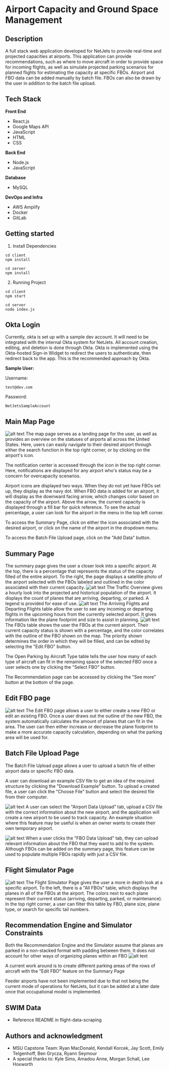 # Airport Capacity and Ground Space Management 

## Description

A full stack web application developed for NetJets to provide real-time and projected capacities at airports. This application can provide recommendations, such as where to move aircraft in order to provide space for incoming flights, as well as simulate projected parking scenarios for planned flights for estimating the capacity at specific FBOs. Airport and FBO data can be added manually by batch file. FBOs can also be drawn by the user in addition to the batch file upload.


## Tech Stack 

**Front End**

* React.js
* Google Maps API
* JavaScript
* HTML
* CSS

**Back End**
* Node.js
* JavaScript

**Database**
* MySQL

**DevOps and Infra**
* AWS Amplify
* Docker
* GitLab


## Getting started

1. Install Dependencies 

```
cd client
npm install
```

```
cd server
npm install
```

2. Running Project
```
cd client
npm start
```

```
cd server
node index.js
```


## Okta Login
Currently, okta is set up with a sample dev account. It will need to be integrated with the internal Okta system for NetJets. All account creation, editing, and deletion is done through Okta. Okta is implemented using the Okta-hosted Sign-in Widget to redirect the users to authenticate, then redirect back to the app. This is the recommended approach by Okta.

**Sample User:**

Username: 
```
test@dev.com
```
Password:
```
NetJetsSampleAccount
```


## Main Map Page
![alt text](README_images/map_page_overview.png)
The map page serves as a landing page for the user, as well as provides an overview on the statuses of airports all across the United States. Here, users can easily navigate to their desired airport through either the search function in the top right corner, or by clicking on the airport's icon. 

The notification center is accessed through the icon in the top right corner. Here, notifications are displayed for any airport who's status may be a concern for overcapacity scenarios. 

Airport icons are displayed two ways. When they do not yet have FBOs set up, they display as the navy dot. When FBO data is added for an airport, it will display as the downward facing arrow, which changes color based on the capacity of the airport. Above the arrow, the current capacity is displayed through a fill bar for quick reference. To see the actual percentage, a user can look for the airport in the menu in the top left corner.  

To access the Summary Page, click on either the icon associated with the desired airport, or click on the name of the airport in the dropdown menu. 

To access the Batch File Upload page, click on the "Add Data" button. 


## Summary Page
The summary page gives the user a closer look into a specific airport. At the top, there is a percentage that represents the status of the capacity filled of the entire airport. To the right, the page displays a satellite photo of the airport selected with the FBOs labeled and outlined in the color associated with their current capacity. 
![alt text](README_images/summary_page.png)
The Traffic Overview gives a hourly look into the projected and historical population of the airport. It displays the count of planes that are arriving, departing, or parked. A legend is provided for ease of use. 
![alt text](README_images/arriving_departing_tables.png)
The Arriving Flights and Departing Flights table allow the user to see any incoming or departing flights in the upcoming hours from the currently selected airport. It gives information like the plane footprint and size to assist in planning. 
![alt text](README_images/FBO_table_open_parking.png)
The FBOs table shows the user the FBOs at the current airport. Their current capacity status is shown with a percentage, and the color correlates with the outline of the FBO shown on the map. The priority shown determines the order in which they will be filled, and can be edited by selecting the "Edit FBO" button. 

The Open Parking by Aircraft Type table tells the user how many of each type of aircraft can fit in the remaining space of the selected FBO once a user selects one by clicking the "Select FBO" button.

The Recommendation page can be accessed by clicking the "See more" button at the bottom of the page. 


## Edit FBO page
![alt text](README_images/edit_fbo.png)
The Edit FBO page allows a user to either create a new FBO or edit an existing FBO. Once a user draws out the outline of the new FBO, the system automatically calculates the amount of planes that can fit in the area. The user can then either increase or decrease the plane footprint to make a more accurate capacity calculation, depending on what the parking area will be used for. 


## Batch File Upload Page
The Batch File Upload page allows a user to upload a batch file of either airport data or specific FBO data. 

A user can download an example CSV file to get an idea of the required structure by clicking the "Download Example" button. 
To upload a created file, a user can click the "Choose File" button and select the desired file from their computer. 

![alt text](README_images/airport_data_upload.png)
A user can select the "Airport Data Upload" tab, upload a CSV file with the correct information about the new airport, and the application will create a new airport to be used to track capacity. An example situation where this feature may be useful is when an owner wants to create their own temporary airport. 

![alt text](README_images/fbo_data_upload.png)
When a user clicks the "FBO Data Upload" tab, they can upload relevant information about the FBO that they want to add to the system. Although FBOs can be added on the summary page, this feature can be used to populate multiple FBOs rapidly with just a CSV file. 


## Flight Simulator Page
![alt text](README_images/flight_sim.png)
The Flight Simulator Page gives the user a more in depth look at a specific airport. To the left, there is a "All FBOs" table, which displays the planes in all of the FBOs at the airport. The colors next to each plane represent their current status (arriving, departing, parked, or maintenance). In the top right corner, a user can filter this table by FBO, plane size, plane type, or search for specific tail numbers.

## Recommendation Engine and Simulator Constraints
Both the Recommendation Engine and the Simulator assume that planes are parked in a non-stacked format with padding between them. It does not account for other ways of organizing planes within an FBO
![alt text](README_images/parking_visual.png)

A current work around is to create different parking areas of the rows of aircraft with the "Edit FBO" feature on the Summary Page

Feeder airports have not been implemented due to that not being the current mode of operations for NetJets, but it can be added at a later date once that occupational model is implemented. 


## SWIM Data
- Reference README in flight-data-scraping


## Authors and acknowledgment
- MSU Capstone Team: Ryan MacDonald, Kendall Korcek, Jay Scott, Emily Telgenhoff, Ben Grycza, Ryann Seymour
- A special thanks to: Kyle Sims, Amadou Anne, Morgan Schall, Lee Hoxworth